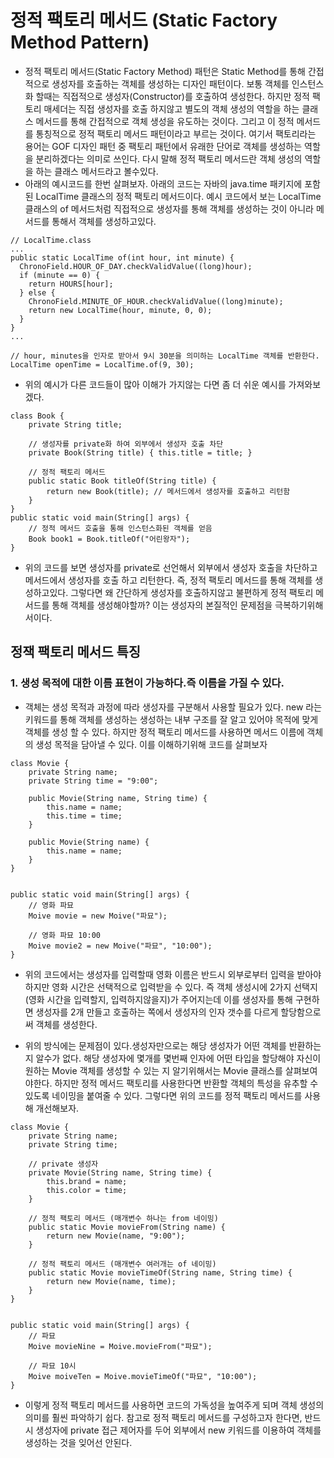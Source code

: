 # 정적 팩토리 메서드 (Static Factory Method Pattern)
- 정적 팩토리 메서드(Static Factory Method) 패턴은  Static Method를 통해 간접적으로 생성자를 호출하는 객체를 생성하는 디자인 패턴이다. 보통 객체를 인스턴스화 할때는 직접적으로 생성자(Constructor)를 호출하여 생성한다. 하지만 정적 팩토리 매세더는 직접 생성자를 호출 하지않고 별도의 객체 생성의 역할을 하는 클래스 메서드를 통해 간접적으로 객체 생성을 유도하는 것이다. 그리고 이 정적 메서드를 통칭적으로 정적 팩토리 메서드 패턴이라고 부르는 것이다. 여기서 팩토리라는 용어는 GOF 디자인 패턴 중 팩토리 패턴에서 유래한 단어로 객체를 생성하는 역할을 분리하겠다는 의미로 쓰인다. 다시 말해 정적 팩토리 메서드란 객체 생성의 역할을 하는 클래스 메서드라고 볼수있다. 
- 아래의 예시코드를 한번 살펴보자. 아래의 코드는 자바의 java.time 패키지에 포함된 LocalTime 클래스의 정적 팩토리 메서드이다. ﻿예시 코드에서 보는 LocalTime 클래스의 of 메서드처럼 직접적으로 생성자를 통해 객체를 생성하는 것이 아니라 메서드를 통해서 객체를 생성하고있다. 

```
// LocalTime.class
...
public static LocalTime of(int hour, int minute) {
  ChronoField.HOUR_OF_DAY.checkValidValue((long)hour);
  if (minute == 0) {
    return HOURS[hour];
  } else {
    ChronoField.MINUTE_OF_HOUR.checkValidValue((long)minute);
    return new LocalTime(hour, minute, 0, 0);
  }
}
...

// hour, minutes을 인자로 받아서 9시 30분을 의미하는 LocalTime 객체를 반환한다.
LocalTime openTime = LocalTime.of(9, 30);

```

- 위의 예시가 다른 코드들이 많아 이해가 가지않는 다면 좀 더 쉬운 예시를 가져와보겠다.

```
class Book {
    private String title;
    
    // 생성자를 private화 하여 외부에서 생성자 호출 차단
    private Book(String title) { this.title = title; }
    
    // 정적 팩토리 메서드
    public static Book titleOf(String title) {
        return new Book(title); // 메서드에서 생성자를 호출하고 리턴함
    }
}
public static void main(String[] args) {
	// 정적 메서드 호출을 통해 인스턴스화된 객체를 얻음
    Book book1 = Book.titleOf("어린왕자"); 
}

```

- 위의 코드를 보면 생성자를 private로 선언해서 외부에서 생성자 호출을 차단하고 메서드에서 생성자를 호출 하고 리턴한다. 즉, 정적 팩토리 메서드를 통해 객체를 생성하고있다. 그렇다면 왜 간단하게 생성자를 호출하지않고 불편하게 정적 팩토리 메서드를 통해 객체를 생성해야할까? 이는 생성자의 본질적인 문제점을 극복하기위해서이다.

## 정잭 팩토리 메서드 특징
### 1. 생성 목적에 대한 이름 표현이 가능하다.즉 이름을 가질 수 있다.
- 객체는 생성 목적과 과정에 따라 생성자를 구분해서 사용할 필요가 있다. new 라는 키워드를 통해 객체를 생성하는 생성하는 내부 구조를 잘 알고 있어야 목적에 맞게 객체를 생성 할 수 있다. 하지만 정적 팩토리 메서드를 사용하면 메서드 이름에 객체의 생성 목적을 담아낼 수 있다. 이를 이해하기위해 코드를 살펴보자

```
class Movie {
    private String name;
    private String time = "9:00";

    public Movie(String name, String time) {
        this.name = name;
        this.time = time;
    }

    public Movie(String name) {
        this.name = name;
    }
}


public static void main(String[] args) {
    // 영화 파묘
    Moive movie = new Moive("파묘");

    // 영화 파묘 10:00
    Moive movie2 = new Moive("파묘", "10:00");
}

```

- 위의 코드에서는 생성자를 입력할때 영화 이름은 반드시 외부로부터 입력을 받아야하지만 영화 시간은 선택적으로 입력받을 수 있다. 즉 객체 생성시에 2가지 선택지(영화 시간을 입력할지, 입력하지않을지)가 주어지는데 이를 생성자를 통해 구현하면 생성자를 2개 만들고 호출하는 쪽에서 생성자의 인자 갯수를 다르게 할당함으로써 객체를 생성한다.

- 위의 방식에는 문제점이 있다.생성자만으로는 해당 생성자가 어떤 객체를 반환하는지 알수가 없다. 해당 생성자에 몇개를 몇번째 인자에 어떤 타입을 할당해야 자신이 원하는 Movie 객체를 생성할 수 있는 지 알기위해서는 Movie 클래스를 살펴보여야한다.  하지만 정적 메서드 팩토리를 사용한다면 반환할 객체의 특성을 유추할 수 있도록 네이밍을 붙여줄 수 있다. 그렇다면 위의 코드를 정적 팩토리 메서드를 사용해 개선해보자.

```
class Movie {
    private String name;
    private String time;

    // private 생성자
    private Movie(String name, String time) {
        this.brand = name;
        this.color = time;
    }

    // 정적 팩토리 메서드 (매개변수 하나는 from 네이밍)
    public static Movie movieFrom(String name) {
        return new Movie(name, "9:00");
    }

    // 정적 팩토리 메서드 (매개변수 여러개는 of 네이밍)
    public static Movie movieTimeOf(String name, String time) {
        return new Movie(name, time);
    }
}


public static void main(String[] args) {
    // 파묘
    Moive movieNine = Moive.movieFrom("파묘");

    // 파묘 10시
    Moive moiveTen = Moive.movieTimeOf("파묘", "10:00");
}

```

- 이렇게 정적 팩토리 메서드를 사용하면 코드의 가독성을 높여주게 되며 객체 생성의 의미를 훨씬 파악하기 쉽다.﻿ 참고로 정적 팩토리 메서드를 구성하고자 한다면, 반드시 생성자에 private 접근 제어자를 두어 외부에서 new 키워드를 이용하여 객체를 생성하는 것을 잊어선 안된다.